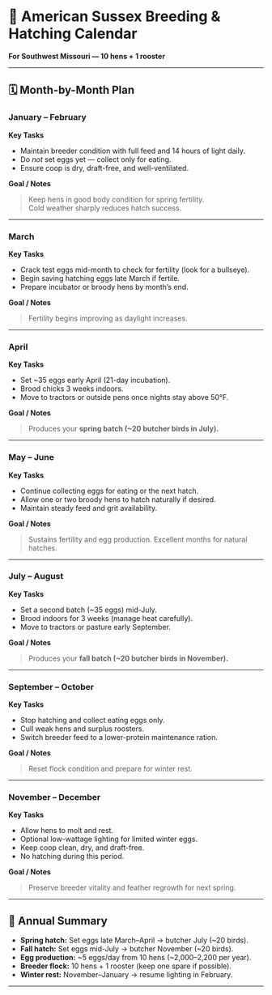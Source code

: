 # 🐔 American Sussex Breeding & Hatching Calendar  
**For Southwest Missouri — 10 hens + 1 rooster**

---

## 🗓 Month-by-Month Plan

### **January – February**
**Key Tasks**
- Maintain breeder condition with full feed and 14 hours of light daily.  
- Do *not* set eggs yet — collect only for eating.  
- Ensure coop is dry, draft-free, and well-ventilated.

**Goal / Notes**
> Keep hens in good body condition for spring fertility.  
> Cold weather sharply reduces hatch success.

---

### **March**
**Key Tasks**
- Crack test eggs mid-month to check for fertility (look for a bullseye).  
- Begin saving hatching eggs late March if fertile.  
- Prepare incubator or broody hens by month’s end.

**Goal / Notes**
> Fertility begins improving as daylight increases.

---

### **April**
**Key Tasks**
- Set ~35 eggs early April (21-day incubation).  
- Brood chicks 3 weeks indoors.  
- Move to tractors or outside pens once nights stay above 50°F.

**Goal / Notes**
> Produces your **spring batch (~20 butcher birds in July).**

---

### **May – June**
**Key Tasks**
- Continue collecting eggs for eating or the next hatch.  
- Allow one or two broody hens to hatch naturally if desired.  
- Maintain steady feed and grit availability.

**Goal / Notes**
> Sustains fertility and egg production. Excellent months for natural hatches.

---

### **July – August**
**Key Tasks**
- Set a second batch (~35 eggs) mid-July.  
- Brood indoors for 3 weeks (manage heat carefully).  
- Move to tractors or pasture early September.

**Goal / Notes**
> Produces your **fall batch (~20 butcher birds in November).**

---

### **September – October**
**Key Tasks**
- Stop hatching and collect eating eggs only.  
- Cull weak hens and surplus roosters.  
- Switch breeder feed to a lower-protein maintenance ration.

**Goal / Notes**
> Reset flock condition and prepare for winter rest.

---

### **November – December**
**Key Tasks**
- Allow hens to molt and rest.  
- Optional low-wattage lighting for limited winter eggs.  
- Keep coop clean, dry, and draft-free.  
- No hatching during this period.

**Goal / Notes**
> Preserve breeder vitality and feather regrowth for next spring.

---

## 🔁 Annual Summary

- **Spring hatch:** Set eggs late March–April → butcher July (~20 birds).  
- **Fall hatch:** Set eggs mid-July → butcher November (~20 birds).  
- **Egg production:** ~5 eggs/day from 10 hens (~2,000–2,200 per year).  
- **Breeder flock:** 10 hens + 1 rooster (keep one spare if possible).  
- **Winter rest:** November–January → resume lighting in February.

---
